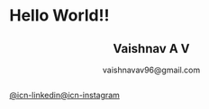 <h1 class="lg"> Hello World!!</h1>

<div style="text-align: center;">
  <h2 >Vaishnav A V</h2>
  <p>vaishnavav96@gmail.com</p>
  <div style="display: flex; align-items:stretch">
  <div><p><a href="https://www.linkedin.com/in/vaishnavav99">@icn-linkedin</a></p></div>
  <div><p><a href="https://www.instagram.com/vaishnavav99/">@icn-instagram</a></p></div>
  <div></div>
</div>



